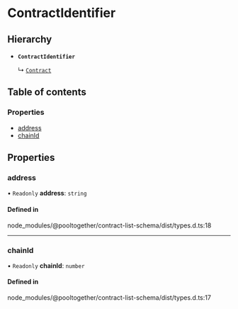 #   ContractIdentifier

## Hierarchy

- **`ContractIdentifier`**

  ↳ [`Contract`](Contract )

## Table of contents

### Properties

- [address](ContractIdentifier#address)
- [chainId](ContractIdentifier#chainid)

## Properties

### address

• `Readonly` **address**: `string`

#### Defined in

node_modules/@pooltogether/contract-list-schema/dist/types.d.ts:18

___

### chainId

• `Readonly` **chainId**: `number`

#### Defined in

node_modules/@pooltogether/contract-list-schema/dist/types.d.ts:17

